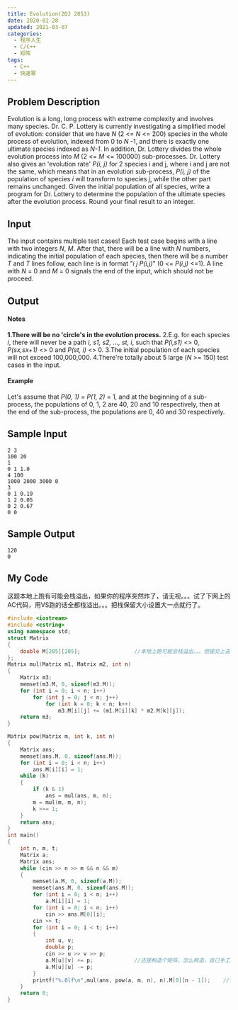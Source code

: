 ```yaml
---
title: Evolution(ZOJ 2853)
date: 2020-01-28
updated: 2021-03-07
categories:
  - 程序人生
  - C/C++
  - 矩阵
tags:
  - C++
  - 快速幂
---
```


## Problem Description 

Evolution is a long, long process with extreme complexity and involves many species. Dr. C. P. Lottery is currently investigating a simplified model of evolution: consider that we have *N* (2 <= <em>N</em> <= 200) species in the whole process of evolution, indexed from 0 to <em>N</em> -1, and there is exactly one ultimate species indexed as <em>N-1</em>. In addition, Dr. Lottery divides the whole evolution process into <em>M</em> (2 <= <em>M</em> <= 100000) sub-processes. Dr. Lottery also gives an 'evolution rate' <em>P(i, j)</em> for 2 species i and j, where i and j are not the same, which means that in an evolution sub-process, <em>P(i, j)</em> of the population of species <em>i</em> will transform to species <em>j</em>, while the other part remains unchanged.
Given the initial population of all species, write a program for Dr. Lottery to determine the population of the ultimate species after the evolution process. Round your final result to an integer.

## Input

The input contains multiple test cases!
Each test case begins with a line with two integers <em>N</em>, <em>M</em>. After that, there will be a line with <em>N</em> numbers, indicating the initial population of each species, then there will be a number <em>T</em> and <em>T</em> lines follow, each line is in format "<em>i j P(i,j)</em>" (0 <= <em>P(i,j)</em> <=1).
A line with <em>N</em> = 0 and <em>M</em> = 0 signals the end of the input, which should not be proceed.

## Output

#### Notes

**1.There will be no 'circle's in the evolution process.**
2.E.g. for each species <em>i</em>, there will never be a path <em>i, s1, s2, ..., st, i</em>, such that <em>P(i,s1)</em> <> 0, <em>P(sx,sx+1)</em> <> 0 and <em>P(st, i)</em> <> 0.
3.The initial population of each species will not exceed 100,000,000.
4.There're totally about 5 large (<em>N</em> >= 150) test cases in the input.

#### Example

Let's assume that <em>P(0, 1)</em> = <em>P(1, 2)</em> = 1, and at the beginning of a sub-process, the populations of 0, 1, 2 are 40, 20 and 10 respectively, then at the end of the sub-process, the populations are 0, 40 and 30 respectively.

## Sample Input

```
2 3
100 20
1
0 1 1.0
4 100
1000 2000 3000 0
3
0 1 0.19
1 2 0.05
0 2 0.67
0 0
```

## Sample Output

```
120
0 
```

## My Code

<p>这题本地上跑有可能会栈溢出，如果你的程序突然炸了，请无视。。。试了下网上的AC代码，用VS跑的话全都栈溢出。。。把栈保留大小设置大一点就行了。</p>

```cpp
#include <iostream>
#include <cstring>
using namespace std;
struct Matrix
{
    double M[205][205];                 //本地上跑可能会栈溢出。。。但提交上去能AC，问题不大
};
Matrix mul(Matrix m1, Matrix m2, int n)
{
    Matrix m3;
    memset(m3.M, 0, sizeof(m3.M));
    for (int i = 0; i < n; i++)
        for (int j = 0; j < n; j++)
            for (int k = 0; k < n; k++)
                m3.M[i][j] += (m1.M[i][k] * m2.M[k][j]);
    return m3;
}

Matrix pow(Matrix m, int k, int n)
{
    Matrix ans;
    memset(ans.M, 0, sizeof(ans.M));
    for (int i = 0; i < n; i++)
        ans.M[i][i] = 1;
    while (k)
    {
        if (k & 1)
            ans = mul(ans, m, n);
        m = mul(m, m, n);
        k >>= 1;
    }
    return ans;
}
int main()
{
    int n, m, t;
    Matrix a;
    Matrix ans;
    while (cin >> n >> m && n && m)
    {
        memset(a.M, 0, sizeof(a.M));
        memset(ans.M, 0, sizeof(ans.M));
        for (int i = 0; i < n; i++)
            a.M[i][i] = 1;
        for (int i = 0; i < n; i++)
            cin >> ans.M[0][i];
        cin >> t;
        for (int i = 0; i < t; i++)
        {
            int u, v;
            double p;
            cin >> u >> v >> p;
            a.M[u][v] += p;             //还是构造个矩阵，怎么构造，自己手工画几下就知道了
            a.M[u][u] -= p;
        }
        printf("%.0lf\n",mul(ans, pow(a, m, n), n).M[0][n - 1]);    //保留整数，四舍五入那种
    }
    return 0;
}
```

